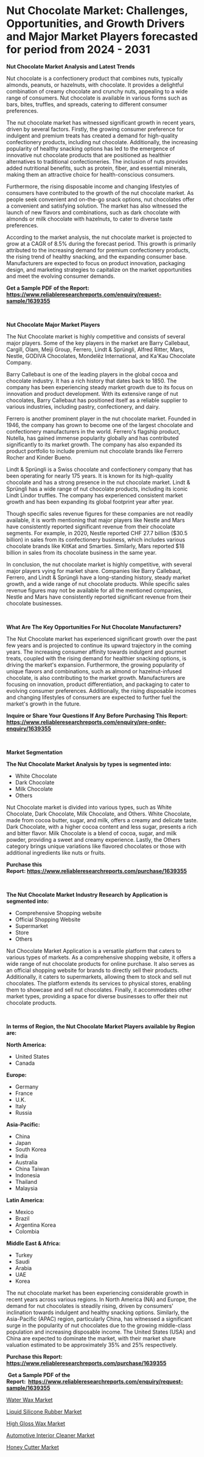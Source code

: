 <p><h1>Nut Chocolate Market: Challenges, Opportunities, and Growth Drivers and Major Market Players forecasted for period from 2024 - 2031</h1></p><p><strong>Nut Chocolate Market Analysis and Latest Trends</strong></p>
<p><p>Nut chocolate is a confectionery product that combines nuts, typically almonds, peanuts, or hazelnuts, with chocolate. It provides a delightful combination of creamy chocolate and crunchy nuts, appealing to a wide range of consumers. Nut chocolate is available in various forms such as bars, bites, truffles, and spreads, catering to different consumer preferences.</p><p>The nut chocolate market has witnessed significant growth in recent years, driven by several factors. Firstly, the growing consumer preference for indulgent and premium treats has created a demand for high-quality confectionery products, including nut chocolate. Additionally, the increasing popularity of healthy snacking options has led to the emergence of innovative nut chocolate products that are positioned as healthier alternatives to traditional confectioneries. The inclusion of nuts provides added nutritional benefits, such as protein, fiber, and essential minerals, making them an attractive choice for health-conscious consumers.</p><p>Furthermore, the rising disposable income and changing lifestyles of consumers have contributed to the growth of the nut chocolate market. As people seek convenient and on-the-go snack options, nut chocolates offer a convenient and satisfying solution. The market has also witnessed the launch of new flavors and combinations, such as dark chocolate with almonds or milk chocolate with hazelnuts, to cater to diverse taste preferences.</p><p>According to the market analysis, the nut chocolate market is projected to grow at a CAGR of 8.5% during the forecast period. This growth is primarily attributed to the increasing demand for premium confectionery products, the rising trend of healthy snacking, and the expanding consumer base. Manufacturers are expected to focus on product innovation, packaging design, and marketing strategies to capitalize on the market opportunities and meet the evolving consumer demands.</p></p>
<p><strong>Get a Sample PDF of the Report:&nbsp; <a href="https://www.reliableresearchreports.com/enquiry/request-sample/1639355">https://www.reliableresearchreports.com/enquiry/request-sample/1639355</a></strong></p>
<p>&nbsp;</p>
<p><strong>Nut Chocolate Major Market Players</strong></p>
<p><p>The Nut Chocolate market is highly competitive and consists of several major players. Some of the key players in the market are Barry Callebaut, Cargill, Olam, Meiji Group, Ferrero, Lindt & Sprüngli, Alfred Ritter, Mars, Nestle, GODIVA Chocolates, Mondelēz International, and Ka'Kau Chocolate Company.</p><p>Barry Callebaut is one of the leading players in the global cocoa and chocolate industry. It has a rich history that dates back to 1850. The company has been experiencing steady market growth due to its focus on innovation and product development. With its extensive range of nut chocolates, Barry Callebaut has positioned itself as a reliable supplier to various industries, including pastry, confectionery, and dairy.</p><p>Ferrero is another prominent player in the nut chocolate market. Founded in 1946, the company has grown to become one of the largest chocolate and confectionery manufacturers in the world. Ferrero's flagship product, Nutella, has gained immense popularity globally and has contributed significantly to its market growth. The company has also expanded its product portfolio to include premium nut chocolate brands like Ferrero Rocher and Kinder Bueno.</p><p>Lindt & Sprüngli is a Swiss chocolate and confectionery company that has been operating for nearly 175 years. It is known for its high-quality chocolate and has a strong presence in the nut chocolate market. Lindt & Sprüngli has a wide range of nut chocolate products, including its iconic Lindt Lindor truffles. The company has experienced consistent market growth and has been expanding its global footprint year after year.</p><p>Though specific sales revenue figures for these companies are not readily available, it is worth mentioning that major players like Nestle and Mars have consistently reported significant revenue from their chocolate segments. For example, in 2020, Nestle reported CHF 27.7 billion ($30.5 billion) in sales from its confectionery business, which includes various chocolate brands like KitKat and Smarties. Similarly, Mars reported $18 billion in sales from its chocolate business in the same year.</p><p>In conclusion, the nut chocolate market is highly competitive, with several major players vying for market share. Companies like Barry Callebaut, Ferrero, and Lindt & Sprüngli have a long-standing history, steady market growth, and a wide range of nut chocolate products. While specific sales revenue figures may not be available for all the mentioned companies, Nestle and Mars have consistently reported significant revenue from their chocolate businesses.</p></p>
<p>&nbsp;</p>
<p><strong>What Are The Key Opportunities For Nut Chocolate Manufacturers?</strong></p>
<p><p>The Nut Chocolate market has experienced significant growth over the past few years and is projected to continue its upward trajectory in the coming years. The increasing consumer affinity towards indulgent and gourmet treats, coupled with the rising demand for healthier snacking options, is driving the market's expansion. Furthermore, the growing popularity of unique flavors and combinations, such as almond or hazelnut-infused chocolate, is also contributing to the market growth. Manufacturers are focusing on innovation, product differentiation, and packaging to cater to evolving consumer preferences. Additionally, the rising disposable incomes and changing lifestyles of consumers are expected to further fuel the market's growth in the future.</p></p>
<p><strong>Inquire or Share Your Questions If Any Before Purchasing This Report: <a href="https://www.reliableresearchreports.com/enquiry/pre-order-enquiry/1639355">https://www.reliableresearchreports.com/enquiry/pre-order-enquiry/1639355</a></strong></p>
<p>&nbsp;</p>
<p><strong>Market Segmentation</strong></p>
<p><strong>The Nut Chocolate Market Analysis by types is segmented into:</strong></p>
<p><ul><li>White Chocolate</li><li>Dark Chocolate</li><li>Milk Chocolate</li><li>Others</li></ul></p>
<p><p>Nut Chocolate market is divided into various types, such as White Chocolate, Dark Chocolate, Milk Chocolate, and Others. White Chocolate, made from cocoa butter, sugar, and milk, offers a creamy and delicate taste. Dark Chocolate, with a higher cocoa content and less sugar, presents a rich and bitter flavor. Milk Chocolate is a blend of cocoa, sugar, and milk powder, providing a sweet and creamy experience. Lastly, the Others category brings unique variations like flavored chocolates or those with additional ingredients like nuts or fruits.</p></p>
<p><strong>Purchase this Report:&nbsp;<a href="https://www.reliableresearchreports.com/purchase/1639355">https://www.reliableresearchreports.com/purchase/1639355</a></strong></p>
<p>&nbsp;</p>
<p><strong>The Nut Chocolate Market Industry Research by Application is segmented into:</strong></p>
<p><ul><li>Comprehensive Shopping website</li><li>Official Shopping Website</li><li>Supermarket</li><li>Store</li><li>Others</li></ul></p>
<p><p>Nut Chocolate Market Application is a versatile platform that caters to various types of markets. As a comprehensive shopping website, it offers a wide range of nut chocolate products for online purchase. It also serves as an official shopping website for brands to directly sell their products. Additionally, it caters to supermarkets, allowing them to stock and sell nut chocolates. The platform extends its services to physical stores, enabling them to showcase and sell nut chocolates. Finally, it accommodates other market types, providing a space for diverse businesses to offer their nut chocolate products.</p></p>
<p>&nbsp;</p>
<p><strong>In terms of Region, the Nut Chocolate Market Players available by Region are:</strong></p>
<p>
    <p> <strong> North America: </strong>
        <ul>
            <li>United States</li>
            <li>Canada</li>
        </ul>
        </p> 
    <p> <strong> Europe: </strong>
        <ul>
            <li>Germany</li>
            <li>France</li>
            <li>U.K.</li>
            <li>Italy</li>
            <li>Russia</li>
        </ul>
        </p> 
    <p> <strong> Asia-Pacific: </strong>
        <ul>
            <li>China</li>
            <li>Japan</li>
            <li>South Korea</li>
            <li>India</li>
            <li>Australia</li>
            <li>China Taiwan</li>
            <li>Indonesia</li>
            <li>Thailand</li>
            <li>Malaysia</li>
        </ul>
        </p> 
    <p> <strong> Latin America: </strong>
        <ul>
            <li>Mexico</li>
            <li>Brazil</li>
            <li>Argentina Korea</li>
            <li>Colombia</li>
        </ul>
        </p> 
    <p> <strong> Middle East & Africa: </strong>
        <ul>
            <li>Turkey</li>
            <li>Saudi</li>
            <li>Arabia</li>
            <li>UAE</li>
            <li>Korea</li>
        </ul>
    </p>
    </p>
<p><p>The nut chocolate market has been experiencing considerable growth in recent years across various regions. In North America (NA) and Europe, the demand for nut chocolates is steadily rising, driven by consumers' inclination towards indulgent and healthy snacking options. Similarly, the Asia-Pacific (APAC) region, particularly China, has witnessed a significant surge in the popularity of nut chocolates due to the growing middle-class population and increasing disposable income. The United States (USA) and China are expected to dominate the market, with their market share valuation estimated to be approximately 35% and 25% respectively.</p></p>
<p><strong>Purchase this Report: <a href="https://www.reliableresearchreports.com/purchase/1639355">https://www.reliableresearchreports.com/purchase/1639355</a></strong></p>
<p>&nbsp;<strong>Get a Sample PDF of the Report:&nbsp;&nbsp;<a href="https://www.reliableresearchreports.com/enquiry/request-sample/1639355">https://www.reliableresearchreports.com/enquiry/request-sample/1639355</a></strong></p>
<p><strong></strong></p>
<p><p><a href="https://github.com/mabutironaldo/Market-Research-Report-List-2/blob/main/water-wax-market.md">Water Wax Market</a></p><p><a href="https://www.linkedin.com/pulse/liquid-silicone-rubber-market-size-share-global-analysis-report-16gqe/">Liquid Silicone Rubber Market</a></p><p><a href="https://github.com/castoriffic/Market-Research-Report-List-2/blob/main/high-gloss-wax-market.md">High Gloss Wax Market</a></p><p><a href="https://github.com/pizolina/Market-Research-Report-List-2/blob/main/automotive-interior-cleaner-market.md">Automotive Interior Cleaner Market</a></p><p><a href="https://github.com/lbird53714/Market-Research-Report-List-2/blob/main/honey-cutter-market.md">Honey Cutter Market</a></p></p>